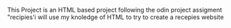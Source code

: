 This Project is an HTML based project following the odin project assigment "recipies'i will use my knoledge of HTML to try to create a recepies website 